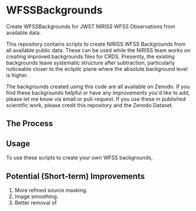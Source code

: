 # WFSSBackgrounds
Create WFSSBackgrounds for JWST NIRISS WFSS Observations from available data. 

This repository contains scripts to create NIRISS WFSS Backgrounds from all available public data. These can be used while the NIRISS team works on creating improved backgrounds files for CRDS. Presently, the existing backgrounds leave systematic structure after subtraction, particularly noticeable closer to the ecliptic plane where the absolute background level is higher. 

The backgrounds created using this code are all available on Zenodo. If you find these backgrounds helpful or have any improvements you'd like to add, please let me know via email or pull-request. If you use these in published scientific work, please credit this repository and the Zenodo Dataset. 

## The Process



## Usage

To use these scripts to create your own WFSS backgrounds, 

## Potential (Short-term) Improvements
1. More refined source masking.
2. Image smoothing.
3. Better removal of 
